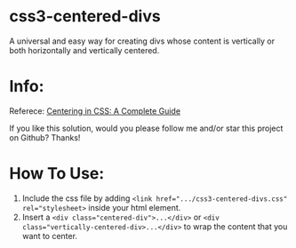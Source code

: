 # css3-centered-divs
A universal and easy way for creating divs whose content is vertically or both horizontally and vertically centered.

# Info:

Referece: [Centering in CSS: A Complete Guide](https://css-tricks.com/centering-css-complete-guide/)

If you like this solution, would you please follow me and/or star this project on Github? Thanks!

# How To Use:

1. Include the css file by adding `<link href=".../css3-centered-divs.css" rel="stylesheet>` inside your html <head></head> element.
2. Insert a `<div class="centered-div">...</div>` or `<div class="vertically-centered-div>...</div>` to wrap the content that you want to center.
